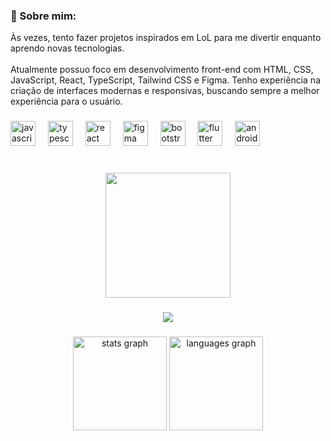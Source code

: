 
### <p align="left">💫 Sobre mim:</p>


<p align="left">Às vezes, tento fazer projetos inspirados em LoL para me divertir enquanto aprendo novas tecnologias.<br><br>Atualmente possuo foco em desenvolvimento front-end com HTML, CSS, JavaScript, React, TypeScript, Tailwind CSS e Figma. Tenho experiência na criação de interfaces modernas e responsivas, buscando sempre a melhor experiência para o usuário.</p>

###

<div align="left">
  <img src="https://cdn.jsdelivr.net/gh/devicons/devicon/icons/javascript/javascript-original.svg" height="40" alt="javascript logo"  />
  <img width="12" />
  <img src="https://cdn.jsdelivr.net/gh/devicons/devicon/icons/typescript/typescript-original.svg" height="40" alt="typescript logo"  />
  <img width="12" />
  <img src="https://cdn.jsdelivr.net/gh/devicons/devicon/icons/react/react-original.svg" height="40" alt="react logo"  />
  <img width="12" />
  <img src="https://cdn.jsdelivr.net/gh/devicons/devicon/icons/figma/figma-original.svg" height="40" alt="figma logo"  />
  <img width="12" />
  <img src="https://cdn.jsdelivr.net/gh/devicons/devicon/icons/bootstrap/bootstrap-original.svg" height="40" alt="bootstrap logo"  />
  <img width="12" />
  <img src="https://cdn.jsdelivr.net/gh/devicons/devicon/icons/flutter/flutter-original.svg" height="40" alt="flutter logo"  />
  <img width="12" />
  <img src="https://cdn.jsdelivr.net/gh/devicons/devicon/icons/android/android-original.svg" height="40" alt="android logo"  />
</div>

###

<br clear="both">

<div align="center">
  <img height="200" src="https://i.pinimg.com/originals/a0/9c/51/a09c5160b02348917ed0917d68169491.gif"  />
</div>

###

<div align="center">
  <img src="https://profile-counter.glitch.me/katdevsix/count.svg?"  />
</div>

###

<div align="center">
  <img src="https://github-readme-stats.vercel.app/api?username=katdevsix&hide_title=false&hide_rank=false&show_icons=true&include_all_commits=true&count_private=true&disable_animations=false&theme=dark&locale=en&hide_border=false&order=1" height="150" alt="stats graph"  />
  <img src="https://github-readme-stats.vercel.app/api/top-langs?username=katdevsix&locale=en&hide_title=false&layout=compact&card_width=320&langs_count=5&theme=dark&hide_border=false&order=2" height="150" alt="languages graph"  />
</div>

###
